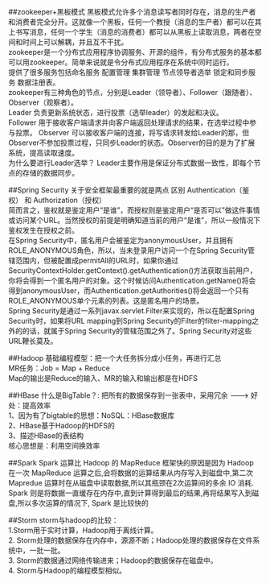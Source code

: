 ##zookeeper+黑板模式
黑板模式允许多个消息读写者同时存在，消息的生产者和消费者完全分开。这就像一个黑板，任何一个教授（消息的生产者）都可以在其上书写消息，任何一个学生（消息的消费者）都可以从黑板上读取消息，两者在空间和时间上可以解耦，并且互不干扰。  
zookeeper是一个分布式应用程序协调服务、开源的组件，有分布式服务的基本都可以用zookeeper。简单来说就是令分布式应用程序在系统中同时运行。  
提供了很多服务包括命名服务 配置管理 集群管理 节点领导者选举 锁定和同步服务 数据注册表。   
zookeeper有三种角色的节点，分别是Leader（领导者）、Follower（跟随者）、Observer（观察者）。  
Leader 负责更新系统状态，进行投票（选举leader）的发起和决议。   
Follower 用于接收客户端请求并向客户端返回处理请求的结果，在选举过程中参与投票。
Observer 可以接收客户端的连接，将写请求转发给Leader的那，但Observer不参加投票过程，只同步Leader的状态。Observer的目的是为了扩展系统，提高读取速度。   
为什么要进行Leader选举？ Leader主要作用是保证分布式数据一致性，即每个节点的存储的数据同步。

##Spring Security
关于安全框架最重要的就是两点 区别 Authentication（鉴权） 和 Authorization（授权）  
简而言之，鉴权就是鉴定用户“是谁”，而授权则是鉴定用户“是否可以”做这件事情或访问某个URL。当然授权的前提是明确知道当前的用户“是谁”，所以一般情况下鉴权发生在授权之前。   
在Spring Security中，匿名用户会被鉴定为anonymousUser，并且拥有ROLE_ANONYMOUS角色，所以，当未登录用户访问一个在Spring Security管辖范围内，但被配置成permitAll的URL时，如果你通过SecurityContextHolder.getContext().getAuthentication()方法获取当前用户，你将会得到一个匿名用户的对象。这个时候访问Authentication.getName()将会得到anonymousUser，而Authentication.getAuthorities()将会返回一个只有ROLE_ANONYMOUS单个元素的列表。这是匿名用户的场景。   
Spring Security是通过一系列javax.servlet.Filter来实现的，所以在配置Spring Security时，如果将URL mapping到Spring Security的Filter的filter-mapping之外的的话，就属于Spring Security的管辖范围之外了。Spring Security对这些URL鞭长莫及。

##Hadoop
基础编程模型：把一个大任务拆分成小任务，再进行汇总  
MR任务：Job = Map + Reduce   
    Map的输出是Reduce的输入、MR的输入和输出都是在HDFS  
    
##HBase
什么是BigTable？: 把所有的数据保存到一张表中，采用冗余 ---> 好处：提高效率   
1、因为有了bigtable的思想：NoSQL：HBase数据库  
2、HBase基于Hadoop的HDFS的  
3、描述HBase的表结构  
核心思想是：利用空间换效率  

##Spark
Spark 运算比 Hadoop 的 MapReduce 框架快的原因是因为 Hadoop 在一次 MapReduce 运算之后,会将数据的运算结果从内存写入到磁盘中,第二次 Mapredue 运算时在从磁盘中读取数据,所以其瓶颈在2次运算间的多余 IO 消耗. Spark 则是将数据一直缓存在内存中,直到计算得到最后的结果,再将结果写入到磁盘,所以多次运算的情况下, Spark 是比较快的

##Storm
storm与hadoop的比较：  
1.Storm用于实时计算，Hadoop用于离线计算。  
2. Storm处理的数据保存在内存中，源源不断；Hadoop处理的数据保存在文件系统中，一批一批。  
3.  Storm的数据通过网络传输进来；Hadoop的数据保存在磁盘中。  
4.  Storm与Hadoop的编程模型相似。